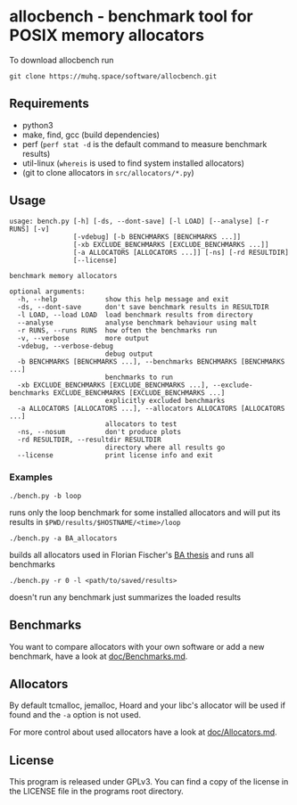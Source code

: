 # allocbench - benchmark tool for POSIX memory allocators

To download allocbench run

```shell
git clone https://muhq.space/software/allocbench.git
```

## Requirements

* python3
* make, find, gcc (build dependencies)
* perf (`perf stat -d` is the default command to measure benchmark results)
* util-linux (`whereis` is used to find system installed allocators)
* (git to clone allocators in `src/allocators/*.py`)


## Usage

	usage: bench.py [-h] [-ds, --dont-save] [-l LOAD] [--analyse] [-r RUNS] [-v]
	                [-vdebug] [-b BENCHMARKS [BENCHMARKS ...]]
	                [-xb EXCLUDE_BENCHMARKS [EXCLUDE_BENCHMARKS ...]]
	                [-a ALLOCATORS [ALLOCATORS ...]] [-ns] [-rd RESULTDIR]
	                [--license]

	benchmark memory allocators

	optional arguments:
	  -h, --help            show this help message and exit
	  -ds, --dont-save      don't save benchmark results in RESULTDIR
	  -l LOAD, --load LOAD  load benchmark results from directory
	  --analyse             analyse benchmark behaviour using malt
	  -r RUNS, --runs RUNS  how often the benchmarks run
	  -v, --verbose         more output
	  -vdebug, --verbose-debug
	                        debug output
	  -b BENCHMARKS [BENCHMARKS ...], --benchmarks BENCHMARKS [BENCHMARKS ...]
	                        benchmarks to run
	  -xb EXCLUDE_BENCHMARKS [EXCLUDE_BENCHMARKS ...], --exclude-benchmarks EXCLUDE_BENCHMARKS [EXCLUDE_BENCHMARKS ...]
	                        explicitly excluded benchmarks
	  -a ALLOCATORS [ALLOCATORS ...], --allocators ALLOCATORS [ALLOCATORS ...]
	                        allocators to test
	  -ns, --nosum          don't produce plots
	  -rd RESULTDIR, --resultdir RESULTDIR
	                        directory where all results go
	  --license             print license info and exit

### Examples

	./bench.py -b loop

runs only the loop benchmark for some installed allocators and will put its
results in `$PWD/results/$HOSTNAME/<time>/loop`

	./bench.py -a BA_allocators

builds all allocators used in Florian Fischer's [BA thesis](https://muhq.space/ba.html)
and runs all benchmarks

	./bench.py -r 0 -l <path/to/saved/results>

doesn't run any benchmark just summarizes the loaded results

## Benchmarks

You want to compare allocators with your own software or add a new benchmark,
have a look at [doc/Benchmarks.md](doc/Benchmarks.md).

## Allocators

By default tcmalloc, jemalloc, Hoard and your libc's allocator will be used
if found and the `-a` option is not used.

For more control about used allocators have a look at [doc/Allocators.md](doc/Allocators.md).

## License

This program is released under GPLv3. You can find a copy of the license
in the LICENSE file in the programs root directory.
